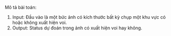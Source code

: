 Mô tả bài toán:
1. Input: Đầu vào là một bức ảnh có kích thước bất kỳ chụp một khu vực có hoặc không xuất hiện voi.
2. Output: Status dự đoán trong ảnh có xuất hiện voi hay không.
